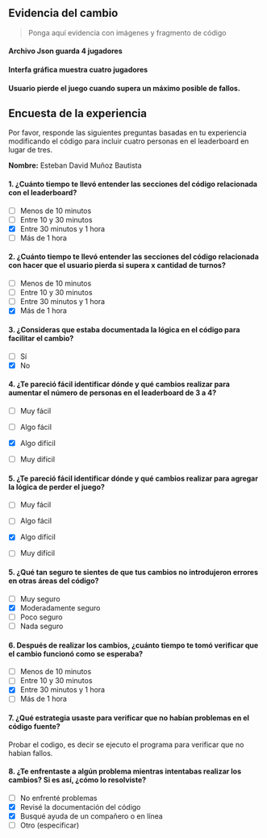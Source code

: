 
## Evidencia del cambio
> Ponga aquí evidencia con imágenes y fragmento de código

#### Archivo Json guarda 4 jugadores

#### Interfa gráfica muestra cuatro jugadores

#### Usuario pierde el juego cuando supera un máximo posible de fallos.

## Encuesta de la experiencia
Por favor, responde las siguientes preguntas basadas en tu experiencia modificando el código para incluir cuatro personas en el leaderboard en lugar de tres.

**Nombre:**
Esteban David Muñoz Bautista
#### 1. ¿Cuánto tiempo te llevó entender las secciones del código relacionada con el leaderboard?
- [ ] Menos de 10 minutos
- [ ] Entre 10 y 30 minutos
- [x] Entre 30 minutos y 1 hora
- [ ] Más de 1 hora

#### 2. ¿Cuánto tiempo te llevó entender las secciones del código relacionada con hacer que el usuario pierda si supera x cantidad de turnos?
- [ ] Menos de 10 minutos
- [ ] Entre 10 y 30 minutos
- [ ] Entre 30 minutos y 1 hora
- [x] Más de 1 hora

#### 3. ¿Consideras que estaba documentada la lógica en el código para facilitar el cambio?
- [ ] Sí
- [x] No

#### 4. ¿Te pareció fácil identificar dónde y qué cambios realizar para aumentar el número de personas en el leaderboard de 3 a 4?
- [ ] Muy fácil
- [ ] Algo fácil
- [x] Algo difícil
- [ ] Muy difícil


#### 5. ¿Te pareció fácil identificar dónde y qué cambios realizar para agregar la lógica de perder el juego?
- [ ] Muy fácil
- [ ] Algo fácil
- [x] Algo difícil
- [ ] Muy difícil


#### 5. ¿Qué tan seguro te sientes de que tus cambios no introdujeron errores en otras áreas del código?
- [ ] Muy seguro
- [x] Moderadamente seguro
- [ ] Poco seguro
- [ ] Nada seguro

#### 6. Después de realizar los cambios, ¿cuánto tiempo te tomó verificar que el cambio funcionó como se esperaba?
- [ ] Menos de 10 minutos
- [ ] Entre 10 y 30 minutos
- [x] Entre 30 minutos y 1 hora
- [ ] Más de 1 hora

#### 7. ¿Qué estrategia usaste para verificar que no habían problemas en el código fuente?
Probar el codigo, es decir se ejecuto el programa para verificar que no habian fallos.
#### 8. ¿Te enfrentaste a algún problema mientras intentabas realizar los cambios? Si es así, ¿cómo lo resolviste?
- [ ] No enfrenté problemas
- [x] Revisé la documentación del código
- [x] Busqué ayuda de un compañero o en línea
- [ ] Otro (especificar)

